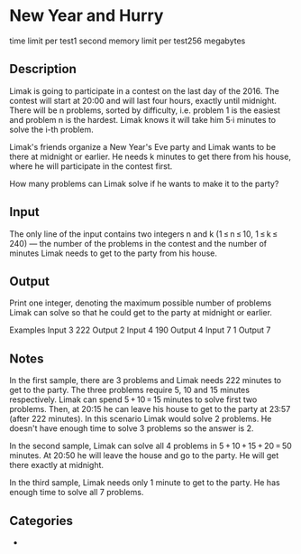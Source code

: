 # New Year and Hurry

time limit per test1 second
memory limit per test256 megabytes

## Description

Limak is going to participate in a contest on the last day of the 2016. The contest will start at 20:00 and will last four hours, exactly until midnight. There will be n problems, sorted by difficulty, i.e. problem 1 is the easiest and problem n is the hardest. Limak knows it will take him 5·i minutes to solve the i-th problem.

Limak's friends organize a New Year's Eve party and Limak wants to be there at midnight or earlier. He needs k minutes to get there from his house, where he will participate in the contest first.

How many problems can Limak solve if he wants to make it to the party?

## Input

The only line of the input contains two integers n and k (1 ≤ n ≤ 10, 1 ≤ k ≤ 240) — the number of the problems in the contest and the number of minutes Limak needs to get to the party from his house.

## Output

Print one integer, denoting the maximum possible number of problems Limak can solve so that he could get to the party at midnight or earlier.

Examples
Input
3 222
Output
2
Input
4 190
Output
4
Input
7 1
Output
7

## Notes

In the first sample, there are 3 problems and Limak needs 222 minutes to get to the party. The three problems require 5, 10 and 15 minutes respectively. Limak can spend 5 + 10 = 15 minutes to solve first two problems. Then, at 20:15 he can leave his house to get to the party at 23:57 (after 222 minutes). In this scenario Limak would solve 2 problems. He doesn't have enough time to solve 3 problems so the answer is 2.

In the second sample, Limak can solve all 4 problems in 5 + 10 + 15 + 20 = 50 minutes. At 20:50 he will leave the house and go to the party. He will get there exactly at midnight.

In the third sample, Limak needs only 1 minute to get to the party. He has enough time to solve all 7 problems.

## Categories

- 

